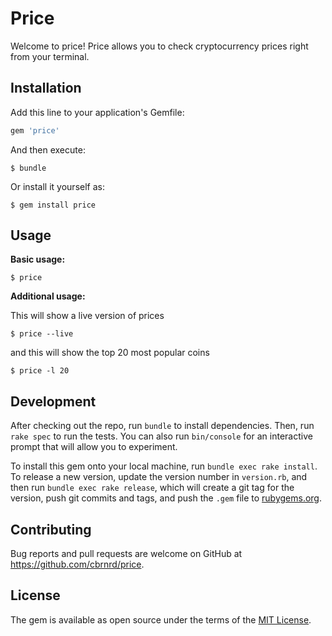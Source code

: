 # Price

Welcome to price! Price allows you to check cryptocurrency prices
right from your terminal.

## Installation

Add this line to your application's Gemfile:

```ruby
gem 'price'
```

And then execute:

    $ bundle

Or install it yourself as:

    $ gem install price

## Usage

__Basic usage:__

```
$ price
```

__Additional usage:__

This will show a live version of prices

```
$ price --live
```


and this will show the top 20 most popular coins

```
$ price -l 20
```

## Development

After checking out the repo, run `bundle` to install dependencies. Then, run `rake spec` to run the tests. You can also run `bin/console` for an interactive prompt that will allow you to experiment.

To install this gem onto your local machine, run `bundle exec rake install`. To release a new version, update the version number in `version.rb`, and then run `bundle exec rake release`, which will create a git tag for the version, push git commits and tags, and push the `.gem` file to [rubygems.org](https://rubygems.org).

## Contributing

Bug reports and pull requests are welcome on GitHub at https://github.com/cbrnrd/price.

## License

The gem is available as open source under the terms of the [MIT License](https://opensource.org/licenses/MIT).
